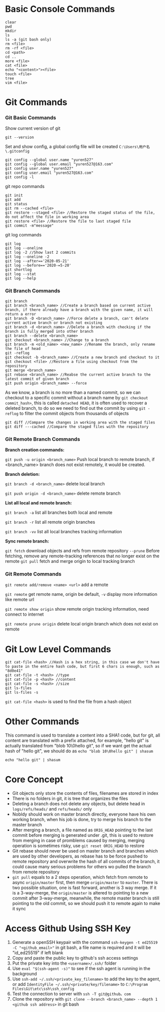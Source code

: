 # Basic Console Commands #
```
clear
pwd
mkdir
ls
ls -a (git bash only)
rm <file>
rm -rf <file>
cd <path>
cd ..
more <file>
cat <file>
echo "<content>"><file>
touch <file>
tree
vim <file>
```

# Git Commands #
### Git Basic Commands ###
Show current version of git
```
git --version
```
Set and show config, a global config file will be created `C:\Users\用户名\.gitconfig`
```
git config --global user.name "yuren527"
git config --global user.email "yuren527@163.com"
git config user.name "yuren527"
git config user.email "yuren527@163.com"
git config -l
```
git repo commands
```
git init
git add
git status
git rm --cached <file>
git restore --staged <file> //Restore the staged status of the file, do not affect the file in working area
git restore <file> //Restore the file to last staged file
git commit -m"message"
```
git log commands
```
git log
git log --oneline
git log -2 //Show last 2 commits
git log --oneline -2
git log --after=='2020-05-21'
git log --before=='2020-=5-20'
git shortlog
git log --stat
git log --help
```
### Git Branch Commands ###
```
git branch
git branch <branch_name> //Create a branch based on current active branch, if there already have a branch with the given name, it will return a error
git branch -D <branch_name> //Force delete a branch, can't delete current active branch or branch not existing
git branch -d <branch_name> //Delete a branch with checking if the branch is fully merged into other branch
git branch --delete <branch_name>
git checkout <branch_name> //Change to a branch
git branch -m <old_name> <new_name> //Rename the branch, only rename the file of head
git -reflog
git checkout -b <branch_name> //Create a new branch and checkout to it
git checkout <file> //Restore a file using checkout from the repository
git merge <branch_name>
git rebase <branch_name> //Reabse the current active branch to the latest commit of given branch
git push origin <branch_name> --force
```
As we know, a branch is no more than a named commit, so we can checkout to a specific commit without a branch name by `git checkout commit_hash>`, this is called `detached HEAD`, it is often used to recover a deleted branch, to do so we need to find out the commit by using `git -reflog` to filter the commit objects from thousands of objects
```
git diff //Compare the changes in working area with the staged files
git diff ---cached //Compare the staged files with the repository
```
### Git Remote Branch Commands ###
**Branch creation commands:**

`git push -u origin <branch_name>` Push local branch to remote branch, if <branch_name> branch does not exist remotely, it would be created. 

**Branch deletion:**

`git branch -d <branch_name>` delete local branch 

`git push origin -d <branch_name>` delete remote branch 

**List all local and remote branch:**

`git branch -a` list all branches both local and remote 

`git branch -r` list all remote origin branches 

`git branch -vv` list all local branches tracking information 

**Sync remote branch:**

`git fetch` download objects and refs from remote repository `--prune` Before fetching, remove any remote-tracking references that no longer exist on the remote
`git pull` fetch and merge origin to local tracking branch

### Git Remote Commands ###
`git remote add/remove <name> <url>` add a remote 

`git remote` get remote name, origin be default, `-v` display more information like remote url 

`git remote show origin` show remote origin tracking information, need connect to internet 

`git remote prune origin` delete local origin branch which does not exist on remote

# Git Low Level Commands #
```
git cat-file <hash> //Hash is a hex string, in this case we don't have to paste in the entire hash code, but first 6 chars is enough, such as "8d0e41"
git cat-file -t <hash> //type
git cat-file -p <hash> //content
git cat-file -s <hash> //size
git ls-files
git ls-files -s
```
`git cat-file <hash>` is used to find the file from a hash object
# Other Commands #
This command is used to translate a content into a SHA1 code, but for git, all content are translated with a prefix attached, for example, "hello git" is actually translated from "blob 10\0hello git", so if we want get the actual hash of "hello git", we should do as `echo "blob 10\0hello git" | shasum`
```
echo "hello git" | shasum
```
# Core Concept #
- Git objects only store the contents of files, filenames are stored in index
- There is no folders in git, it is tree that organizes the files
- Deleting a branch does not delete any objects, but delete head in `logs/refs/heads/` and `refs/heads/` only
- Nobldy should work on master branch directly, everyone have his own working branch, when his job is done, try to merge his branch to the master branch
- After merging a branch, a file named as `ORIG_HEAD` pointing to the last commit before merging is generated under .git, this is used to restore from merging in case of promblems caused by merging, merging operation is sometimes risky, use `git reset ORIG_HEAD` to restore
- Git rebase should never be used on master branch and branches which are used by other developers, as rebase has to be force pushed to remote repository and overwrite the hash of all commits of the branch, it could cause many serious problems for others wo pulled the branch from remote repository
- `git pull` equals to a 2 steps operation, which fetch from remote to async `origin/master` first, then merge `origin/master` to `master`. There is two possible  situation, one is fast forward, another is 3 way merge. If it is a 3-way-merge, the `origin/master` is altered to pointing to a new commit after 3-way-merge, meanwhile, the remote master branch is still pointing to the old commit, so we should push it to remote again to make it sync

# Access Github Using SSH Key #
1. Generate a openSSH keypair with the command `ssh-keygen -t ed25519 -C "<github_email>"` in git bash, a file name is required and it will be "id_ed25519" if left blank
2. Copy and paste the public key to github's ssh access settings
3. Put the private key into the `<username>/.ssh/` folder
4. Use `eval "$(ssh-agent -s)"` to see if the ssh agent is running in the background
5. Use `ssh-add ~/.ssh/<private_key_filename>` to add the key to the agent, or add `IdentityFile ~/.ssh/<private/key/filename>` to `C:\Program Files\Git\etc\ssh\ssh_config`
6. Test the connection to server with `ssh -T git@github。com`
7. Clone the repository with `git clone --branch <branch_name> --depth 1 <github ssh address>` in git bash
